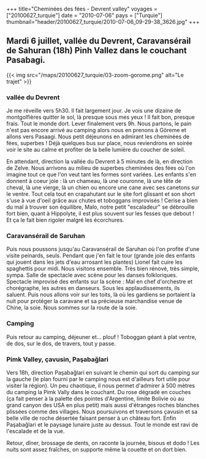 +++
title="Cheminées des fées - Devrent valley"
voyages = ["20100627_turquie"]
date = "2010-07-06"
pays = ["Turquie"]
thumbnail="header/20100627_turquie/2010-07-06_09-29-38_3626.jpg"
+++



## Mardi 6 juillet, vallée du Devrent, Caravansérail de Sahuran (18h) Pinh Vallez dans le couchant Pasabagi.

{{< img src="/maps/20100627_turquie/03-zoom-gorome.png" alt="Le trajet" >}}


### vallée du Devrent 

Je me réveille vers 5h30. Il fait largement jour. Je vois une dizaine de montgolfières quitter le sol, là presque sous mes yeux ! Il fait bon, presque frais. Tout le monde dort. Lever finalement vers 9h. Nous partons, le pain n'est pas encore arrivé au camping alors nous en prenons à Göreme et allons vers Pasaagi. Nous petit déjeunons en admirant les cheminées de fées, superbes ! Déjà quelques bus sur place, nous reviendrons en soirée voir le site au calme et profiter de la belle lumière du coucher de soleil. 

En attendant, direction la vallée du Devrent à 5 minutes de là, en direction de Zelve. Nous arrivons au milieu de superbes cheminées des fées où l'on imagine tout ce que l'on veut tant les formes sont variées. Les enfants s'en donnent à coeur joie : là un chameau, là une couronne, là une tête de cheval, là une vierge, là un chien ou encore une cane avec ses canetons sur le ventre. Tout cela tout en crapahutant sur le site fort glissant et son short s'use à vue d'oeil grâce aux chutes et toboggans improvisés ! Cerise a bien du mal à trouver son équilibre, Malo, notre petit "escaladeur" se débrouille fort bien, quant à Hippolyte, il est plus souvent sur les fesses que debout ! Et ça le fait bien rigoler malgré les écorchures. 

### Caravansérail de Saruhan

Puis nous poussons jusqu'au Caravansérail de Saruhan où l'on profite d'une visite peinards, seuls. Pendant que j'en fait le tour (grande joie des enfants qui jouent dans les jets d'eau arrosant les plantes) Lionel fait cuire les spaghettis pour midi. Nous visitons ensemble. Très bien rénové, très simple, sympa. Salle de spectacle avec scène pour les danses folkloriques. Spectacle improvisé des enfants sur la scène : Mal en chef d'orchestre et chorégraphe, les autres en danseurs. Sous les applaudissements, ils saluent. Puis nous allons voir sur les toits, là où les gardiens se portaient la nuit pour protéger la caravane et sa précieuse marchandise venue de Chine, la soie. Nous sommes sur la route de la soie.

### Camping

Puis retour au camping, déjeuner et... plouf ! Toboggan géant à plat ventre, de dos, sur le dos, de travers, tout y passe. 

### Pimk Valley, çavusin, Paşabağlari

Vers 18h, direction Paşabağlari en suivant le chemin qui sort du camping sur la gauche (le plan fourni par le camping nous est d'ailleurs fort utile pour visiter la région). Un peu chaotique, il nous permet d'admirer à 500 mètres du camping la Pimk Vally dans le couchant. Du rose dégradé en couches (ça fait penser à la palette des pointes d'Argentine, limite Bolivie où au grand canyon des USA en plus petit) mais aussi d'étranges roches blanches plissées comme des villages. Nous poursuivons et traversons çavusin et sa belle ville de roche désertée faisant penser à un château fort. Enfin Paşabağlari et le paysage lunaire juste au dessus. Tout le monde est ravi de l'escalade et de la vue.

Retour, dîner, brossage de dents, on raconte la journée, bisous et dodo ! Les nuits sont assez fraîches, on supporte même la couette et on dort bien.


